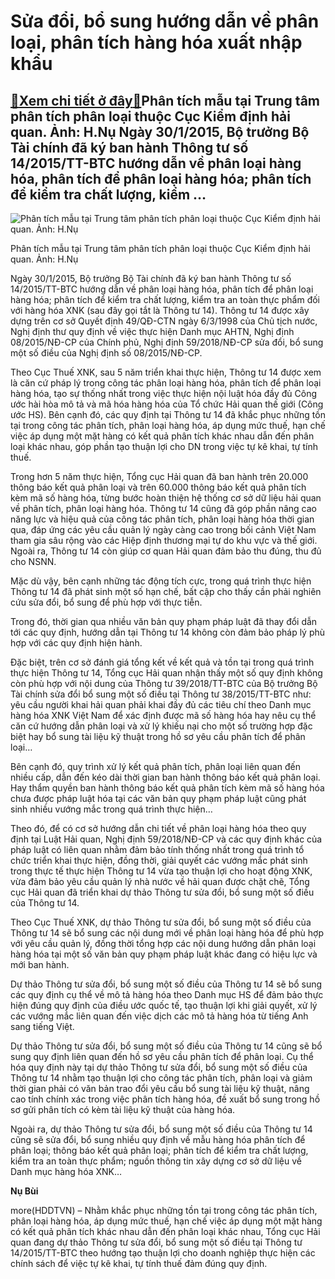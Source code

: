 Sửa đổi, bổ sung hướng dẫn về phân loại, phân tích hàng hóa xuất nhập khẩu
==========================================================================

[:gift:Xem chi tiết ở đây:gift:](https://hddtvn.com/sua-doi-bo-sung-huong-dan-ve-phan-loai-phan-tich-hang-hoa-xuat-nhap-khau/)Phân tích mẫu tại Trung tâm phân tích phân loại thuộc Cục Kiểm định hải quan. Ảnh: H.Nụ Ngày 30/1/2015, Bộ trưởng Bộ Tài chính đã ký ban hành Thông tư số 14/2015/TT-BTC hướng dẫn về phân loại hàng hóa, phân tích để phân loại hàng hóa; phân tích để kiểm tra chất lượng, kiểm …
-----------------------------------------------------------------------------------------------------------------------------------------------------------------------------------------------------------------------------------------------------------------------------------





![Phân tích mẫu tại Trung tâm phân tích phân loại thuộc Cục Kiểm định hải quan. 	 Ảnh: H.Nụ](https://hddtvn.com/wp-content/uploads/2021/01/3423_10-1232_IMG_3755.jpg "Phân tích mẫu tại Trung tâm phân tích phân loại thuộc Cục Kiểm định hải quan. 	 Ảnh: H.Nụ")


Phân tích mẫu tại Trung tâm phân tích phân loại thuộc Cục Kiểm định hải quan. Ảnh: H.Nụ



Ngày 30/1/2015, Bộ trưởng Bộ Tài chính đã ký ban hành Thông tư số 14/2015/TT-BTC hướng dẫn về phân loại hàng hóa, phân tích để phân loại hàng hóa; phân tích để kiểm tra chất lượng, kiểm tra an toàn thực phẩm đối với hàng hóa XNK (sau đây gọi tắt là Thông tư 14). Thông tư 14 được xây dựng trên cơ sở Quyết định 49/QĐ-CTN ngày 6/3/1998 của Chủ tịch nước, Nghị định thư quy định về việc thực hiện Danh mục AHTN, Nghị định 08/2015/NĐ-CP của Chính phủ, Nghị định 59/2018/NĐ-CP sửa đổi, bổ sung một số điều của Nghị định số 08/2015/NĐ-CP.


Theo Cục Thuế XNK, sau 5 năm triển khai thực hiện, Thông tư 14 được xem là căn cứ pháp lý trong công tác phân loại hàng hóa, phân tích để phân loại hàng hóa, tạo sự thống nhất trong việc thực hiện nội luật hóa đầy đủ Công ước hài hòa mô tả và mã hóa hàng hóa của Tổ chức Hải quan thế giới (Công ước HS). Bên cạnh đó, các quy định tại Thông tư 14 đã khắc phục những tồn tại trong công tác phân tích, phân loại hàng hóa, áp dụng mức thuế, hạn chế việc áp dụng một mặt hàng có kết quả phân tích khác nhau dẫn đến phân loại khác nhau, góp phần tạo thuận lợi cho DN trong việc tự kê khai, tự tính thuế.


Trong hơn 5 năm thực hiện, Tổng cục Hải quan đã ban hành trên 20.000 thông báo kết quả phân loại và trên 60.000 thông báo kết quả phân tích kèm mã số hàng hóa, từng bước hoàn thiện hệ thống cơ sở dữ liệu hải quan về phân tích, phân loại hàng hóa. Thông tư 14 cũng đã góp phần nâng cao năng lực và hiệu quả của công tác phân tích, phân loại hàng hóa thời gian qua, đáp ứng các yêu cầu quản lý ngày càng cao trong bối cảnh Việt Nam tham gia sâu rộng vào các Hiệp định thương mại tự do khu vực và thế giới. Ngoài ra, Thông tư 14 còn giúp cơ quan Hải quan đảm bảo thu đúng, thu đủ cho NSNN.


Mặc dù vậy, bên cạnh những tác động tích cực, trong quá trình thực hiện Thông tư 14 đã phát sinh một số hạn chế, bất cập cho thấy cần phải nghiên cứu sửa đổi, bổ sung để phù hợp với thực tiễn.


Trong đó, thời gian qua nhiều văn bản quy phạm pháp luật đã thay đổi dẫn tới các quy định, hướng dẫn tại Thông tư 14 không còn đảm bảo pháp lý phù hợp với các quy định hiện hành.


Đặc biệt, trên cơ sở đánh giá tổng kết về kết quả và tồn tại trong quá trình thực hiện Thông tư 14, Tổng cục Hải quan nhận thấy một số quy định không còn phù hợp với nội dung của Thông tư 39/2018/TT-BTC của Bộ trưởng Bộ Tài chính sửa đổi bổ sung một số điều tại Thông tư 38/2015/TT-BTC như: yêu cầu người khai hải quan phải khai đầy đủ các tiêu chí theo Danh mục hàng hóa XNK Việt Nam để xác định được mã số hàng hóa hay nêu cụ thể căn cứ hướng dẫn phân loại và xử lý khiếu nại cho một số trường hợp đặc biệt hay bổ sung tài liệu kỹ thuật trong hồ sơ yêu cầu phân tích để phân loại…


Bên cạnh đó, quy trình xử lý kết quả phân tích, phân loại liên quan đến nhiều cấp, dẫn đến kéo dài thời gian ban hành thông báo kết quả phân loại. Hay thẩm quyền ban hành thông báo kết quả phân tích kèm mã số hàng hóa chưa được pháp luật hóa tại các văn bản quy phạm pháp luật cũng phát sinh nhiều vướng mắc trong quá trình thực hiện…


Theo đó, để có cơ sở hướng dẫn chi tiết về phân loại hàng hóa theo quy định tại Luật Hải quan, Nghị định 59/2018/NĐ-CP và các quy định khác của pháp luật có liên quan nhằm đảm bảo tính thống nhất trong quá trình tổ chức triển khai thực hiện, đồng thời, giải quyết các vướng mắc phát sinh trong thực tế thực hiện Thông tư 14 vừa tạo thuận lợi cho hoạt động XNK, vừa đảm bảo yêu cầu quản lý nhà nước về hải quan được chặt chẽ, Tổng cục Hải quan đã triển khai dự thảo Thông tư sửa đổi, bổ sung một số điều của Thông tư 14.


Theo Cục Thuế XNK, dự thảo Thông tư sửa đổi, bổ sung một số điều của Thông tư 14 sẽ bổ sung các nội dung mới về phân loại hàng hóa để phù hợp với yêu cầu quản lý, đồng thời tổng hợp các nội dung hướng dẫn phân loại hàng hóa tại một số văn bản quy phạm pháp luật khác đang có hiệu lực và mới ban hành.


Dự thảo Thông tư sửa đổi, bổ sung một số điều của Thông tư 14 sẽ bổ sung các quy định cụ thể về mô tả hàng hóa theo Danh mục HS để đảm bảo thực hiện đúng quy định của điều ước quốc tế, tạo thuận lợi khi giải quyết, xử lý các vướng mắc liên quan đến việc dịch các mô tả hàng hóa từ tiếng Anh sang tiếng Việt.


Dự thảo Thông tư sửa đổi, bổ sung một số điều của Thông tư 14 cũng sẽ bổ sung quy định liên quan đến hồ sơ yêu cầu phân tích để phân loại. Cụ thể hóa quy định này tại dự thảo Thông tư sửa đổi, bổ sung một số điều của Thông tư 14 nhằm tạo thuận lợi cho công tác phân tích, phân loại và giảm thời gian phải có văn bản trao đổi yêu cầu bổ sung tài liệu kỹ thuật, nâng cao tính chính xác trong việc phân tích hàng hóa, đề xuất bổ sung trong hồ sơ gửi phân tích có kèm tài liệu kỹ thuật của hàng hóa.


Ngoài ra, dự thảo Thông tư sửa đổi, bổ sung một số điều của Thông tư 14 cũng sẽ sửa đổi, bổ sung nhiều quy định về mẫu hàng hóa phân tích để phân loại; thông báo kết quả phân loại; phân tích để kiểm tra chất lượng, kiểm tra an toàn thực phẩm; nguồn thông tin xây dựng cơ sở dữ liệu về Danh mục hàng hóa XNK…




**Nụ Bùi**



more(HDDTVN) – Nhằm khắc phục những tồn tại trong công tác phân tích, phân loại hàng hóa, áp dụng mức thuế, hạn chế việc áp dụng một mặt hàng có kết quả phân tích khác nhau dẫn đến phân loại khác nhau, Tổng cục Hải quan đang dự thảo Thông tư sửa đổi, bổ sung một số điều tại Thông tư 14/2015/TT-BTC theo hướng tạo thuận lợi cho doanh nghiệp thực hiện các chính sách để việc tự kê khai, tự tính thuế đảm đúng quy định.

